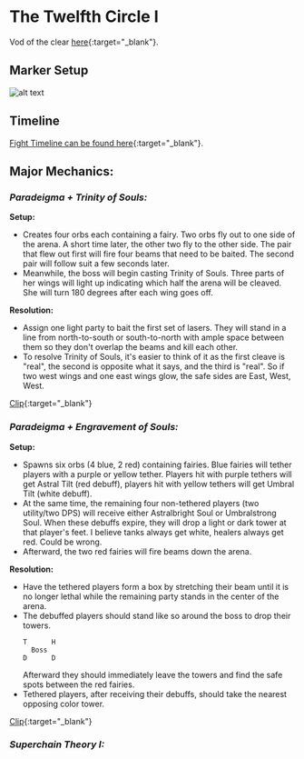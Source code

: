 # The Twelfth Circle I
Vod of the clear [here](https://www.twitch.tv/videos/1833872746?t=11h49m23s){:target="_blank"}.

## Marker Setup
![alt text](img/p12p1/marker-setup.png)

## Timeline
[Fight Timeline can be found here](https://ff14.toolboxgaming.space/timeline?id=79395268655861){:target="_blank"}.

## Major Mechanics:
### _Paradeigma + Trinity of Souls:_
**Setup:**
- Creates four orbs each containing a fairy. Two orbs fly out to one side of the arena. A short time later, the other two fly to the other side. The pair that flew out first will fire four beams that need to be baited. The second pair will follow suit a few seconds later.
- Meanwhile, the boss will begin casting Trinity of Souls. Three parts of her wings will light up indicating which half the arena will be cleaved. She will turn 180 degrees after each wing goes off.

**Resolution:**
- Assign one light party to bait the first set of lasers. They will stand in a line from north-to-south or south-to-north with ample space between them so they don't overlap the beams and kill each other.
- To resolve Trinity of Souls, it's easier to think of it as the first cleave is "real", the second is opposite what it says, and the third is "real". So if two west wings and one east wings glow, the safe sides are East, West, West.

[Clip](https://clips.twitch.tv/AuspiciousRelievedSkunkOptimizePrime-143eoQ8zArQqKVre){:target="_blank"}

### _Paradeigma + Engravement of Souls:_
**Setup:**
- Spawns six orbs (4 blue, 2 red) containing fairies. Blue fairies will tether players with a purple or yellow tether. Players hit with purple tethers will get Astral Tilt (red debuff), players hit with yellow tethers will get Umbral Tilt (white debuff).
- At the same time, the remaining four non-tethered players (two utility/two DPS) will receive either Astralbright Soul or Umbralstrong Soul. When these debuffs expire, they will drop a light or dark tower at that player's feet. I believe tanks always get white, healers always get red. Could be wrong.
- Afterward, the two red fairies will fire beams down the arena.

**Resolution:**
- Have the tethered players form a box by stretching their beam until it is no longer lethal while the remaining party stands in the center of the arena.
- The debuffed players should stand like so around the boss to drop their towers.
    ```
    T      H
      Boss
    D      D
    ```
    Afterward they should immediately leave the towers and find the safe spots between the red fairies.
- Tethered players, after receiving their debuffs, should take the nearest opposing color tower.

[Clip](https://clips.twitch.tv/CourageousShortDogVoHiYo-Ni3pCUdgMOy2fuPm){:target="_blank"}

### _Superchain Theory I:_
